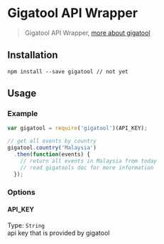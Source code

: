 # Gigatool API Wrapper
> Gigatool API Wrapper, [more about gigatool](http://www.gigatools.com/)

## Installation
```
npm install --save gigatool // not yet
```

## Usage

### Example
```javascript
var gigatool = require('gigatool')(API_KEY);

// get all events by country
gigatool.country('Malaysia')
  .then(function(events) {
    // return all events in Malaysia from today
    // read gigatools doc for more information
  });
```

### Options
#### API_KEY
Type: `String`  
api key that is provided by gigatool
